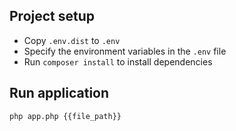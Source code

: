 ## Project setup

* Copy `.env.dist` to `.env`
* Specify the environment variables in the `.env` file
* Run `composer install` to install dependencies

## Run application

`php app.php {{file_path}}`